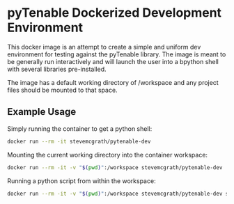 # pyTenable Dockerized Development Environment

This docker image is an attempt to create a simple and uniform dev environment for testing against the pyTenable library.  The image is meant to be generally run interactively and will launch the user into a bpython shell with several libraries pre-installed.

The image has a default working directory of /workspace and any project files should be mounted to that space.

## Example Usage

Simply running the container to get a python shell:

```bash
docker run --rm -it stevemcgrath/pytenable-dev
```

Mounting the current working directory into the container workspace:

```bash
docker run --rm -it -v "$(pwd)":/workspace stevemcgrath/pytenable-dev
```

Running a python script from within the workspace:

```bash
docker run --rm -it -v "$(pwd)":/workspace stevemcgrath/pytenable-dev script.py
```